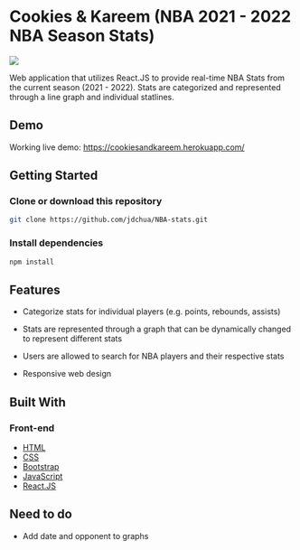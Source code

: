 # Cookies & Kareem (NBA 2021 - 2022 NBA Season Stats)
<img src="https://i1.lensdump.com/i/jgZ9MQ.png">

Web application that utilizes React.JS to provide real-time NBA Stats from the current season (2021 - 2022). Stats are categorized and represented through a line graph and individual statlines.

## Demo
Working live demo: https://cookiesandkareem.herokuapp.com/

## Getting Started

### Clone or download this repository
```sh
git clone https://github.com/jdchua/NBA-stats.git
```

### Install dependencies
```sh
npm install
```

## Features

* Categorize stats for individual players (e.g. points, rebounds, assists)

* Stats are represented through a graph that can be dynamically changed to represent different stats
  
* Users are allowed to search for NBA players and their respective stats
 
* Responsive web design

## Built With
### Front-end
* [HTML](https://developer.mozilla.org/en-US/docs/Learn/HTML)
* [CSS](https://developer.mozilla.org/en-US/docs/Web/CSS/CSS3)
* [Bootstrap](https://getbootstrap.com/docs/3.3/)
* [JavaScript](https://developer.mozilla.org/en-US/docs/Web/JavaScript)
* [React.JS](https://reactjs.org/)


## Need to do
* Add date and opponent to graphs
